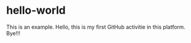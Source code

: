 # hello-world
This is an example.
Hello, this is my first GitHub activitie in this platform.
Bye!!!
